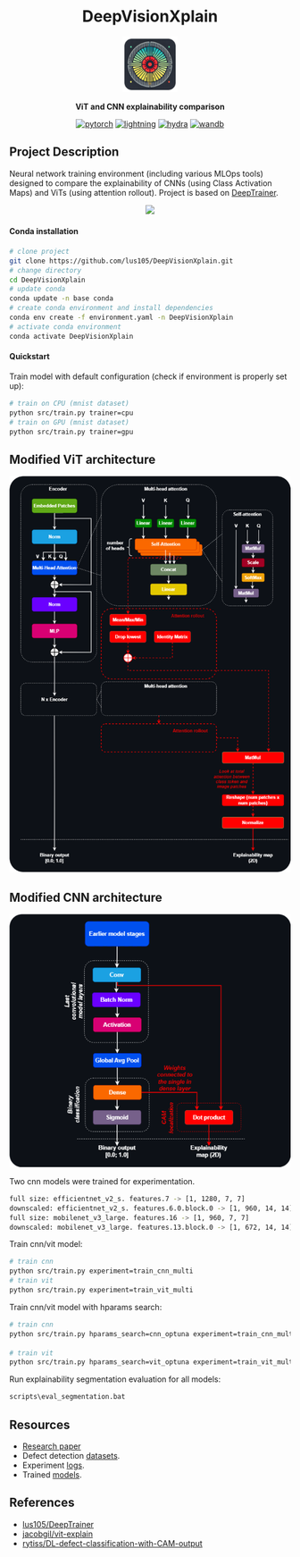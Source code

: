 <div align='center'>

# DeepVisionXplain
<img src="docs/res/logo_xplain.png" width="100" />

<strong>ViT and CNN explainability comparison</strong>  

[![pytorch](https://img.shields.io/badge/PyTorch_2.0+-ee4c2c?logo=pytorch&logoColor=white)](https://pytorch.org/get-started/locally/)
[![lightning](https://img.shields.io/badge/-Lightning_2.0+-792ee5?logo=pytorchlightning&logoColor=white)](https://pytorchlightning.ai/)
[![hydra](https://img.shields.io/badge/Config-Hydra_1.3-89b8cd)](https://hydra.cc/)
[![wandb](https://img.shields.io/badge/Logging-WandB-89b8cd)](https://wandb.ai/site)

</div>

## Project Description
Neural network training environment (including various MLOps tools) designed to compare the explainability of CNNs (using Class Activation Maps) and ViTs (using attention rollout). Project is based on [DeepTrainer](https://github.com/lus105/DeepTrainer).

<p align="center">
  <img src="docs/res/explainability.png" width="250"/>
</p>

#### Conda installation
```bash
# clone project
git clone https://github.com/lus105/DeepVisionXplain.git
# change directory
cd DeepVisionXplain
# update conda
conda update -n base conda
# create conda environment and install dependencies
conda env create -f environment.yaml -n DeepVisionXplain
# activate conda environment
conda activate DeepVisionXplain
```
#### Quickstart
Train model with default configuration (check if environment is properly set up):
```bash
# train on CPU (mnist dataset)
python src/train.py trainer=cpu
# train on GPU (mnist dataset)
python src/train.py trainer=gpu
```

## Modified ViT architecture
<p align="center">
  <img src="docs/res/vit_rollout.png"/>
</p>

## Modified CNN architecture
<p align="center">
  <img src="docs/res/cnn_cam.png"/>
</p>

Two cnn models were trained for experimentation.
```bash
full size: efficientnet_v2_s. features.7 -> [1, 1280, 7, 7]
downscaled: efficientnet_v2_s. features.6.0.block.0 -> [1, 960, 14, 14]
full size: mobilenet_v3_large. features.16 -> [1, 960, 7, 7]
downscaled: mobilenet_v3_large. features.13.block.0 -> [1, 672, 14, 14]
```

Train cnn/vit model:
```bash
# train cnn
python src/train.py experiment=train_cnn_multi
# train vit
python src/train.py experiment=train_vit_multi
```
Train cnn/vit model with hparams search:
```bash
# train cnn
python src/train.py hparams_search=cnn_optuna experiment=train_cnn_multi

# train vit
python src/train.py hparams_search=vit_optuna experiment=train_vit_multi
```

Run explainability segmentation evaluation for all models:
```bash
scripts\eval_segmentation.bat
```


## Resources

* [Research paper](https://epubl.ktu.edu/object/elaba:198846619/)
* Defect detection [datasets](https://drive.google.com/drive/folders/10yYU8yl3um0c1oq6-uVjHp5ORZWXi_tQ?usp=sharing).
* Experiment [logs](https://wandb.ai/team_deepvisionxplain?shareProfileType=copy).
* Trained [models](https://huggingface.co/DeepVisionXplain).

## References

* [lus105/DeepTrainer](https://github.com/lus105/DeepTrainer)
* [jacobgil/vit-explain](https://github.com/jacobgil/vit-explain)
* [rytiss/DL-defect-classification-with-CAM-output](https://github.com/rytisss/DL-defect-classification-with-CAM-output)